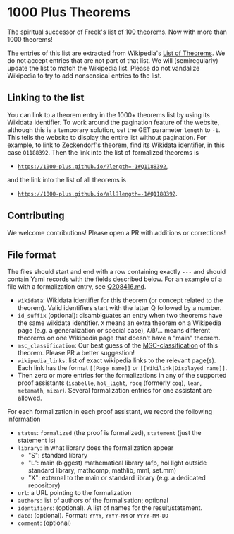 # 1000 Plus Theorems

The spiritual successor of Freek's list of [100 theorems](https://www.cs.ru.nl/~freek/100/).
Now with more than 1000 theorems!

The entries of this list are extracted from Wikipedia's [List of Theorems](https://en.wikipedia.org/wiki/List_of_theorems).
We do not accept entries that are not part of that list.
We will (semiregularly) update the list to match the Wikipedia list. Please do not vandalize Wikipedia to try to add nonsensical entries to the list.

## Linking to the list

You can link to a theorem entry in the 1000+ theorems list by using its Wikidata
identifier. To work around the pagination feature of the website, although this
is a temporary solution, set the GET parameter `length` to `-1`. This tells the
website to display the entire list without pagination. For example, to link to
Zeckendorf's theorem, find its Wikidata identifier, in this case `Q1188392`.
Then the link into the list of formalized theorems is

- [`https://1000-plus.github.io/?length=-1#Q1188392`](https://1000-plus.github.io/?length=-1#Q1188392),

and the link into the list of all theorems is

- [`https://1000-plus.github.io/all?length=-1#Q1188392`](https://1000-plus.github.io/all?length=-1#Q1188392).

## Contributing

We welcome contributions! Please open a PR with additions or corrections!

## File format

The files should start and end with a row containing exactly `---` and should contain Yaml records with the fields described below.
For an example of a file with a formalization entry, see [Q208416.md](_thm/Q208416.md).

* `wikidata`: Wikidata identifier for this theorem (or concept related to the theorem). Valid identifiers start with the latter Q followed by a number.
* `id_suffix` (optional): disambiguates an entry when two theorems have the same wikidata identifier. `X` means an extra theorem on a Wikipedia page (e.g. a generalization or special case), `A`/`B`/... means different theorems on one Wikipedia page that doesn't have a "main" theorem.
* `msc_classification`: Our best guess of the [MSC-classification](https://msc2020.org/) of this theorem. Please PR a better suggestion!
* `wikipedia_links`: list of exact wikipedia links to the relevant page(s). Each link has the format `[[Page name]]` or `[[Wikilink|Displayed name]]`.
* Then zero or more entries for the formalizations in any of the supported proof assistants (`isabelle`, `hol_light`, `rocq` (formerly `coq`), `lean`, `metamath`, `mizar`). Several formalization entries for one assistant are allowed.

For each formalization in each proof assistant, we record the following information

* `status`: `formalized` (the proof is formalized), `statement` (just the statement is)
* `library`: in what library does the formalization appear
  - "S": standard library
  - "L": main (biggest) mathematical library (afp, hol light outside standard library, mathcomp, mathlib, mml, set.mm)
  - "X": external to the main or standard library (e.g. a dedicated repository)
* `url`: a URL pointing to the formalization
* `authors`: list of authors of the formalisation; optional
* `identifiers`: (optional). A list of names for the result/statement.
* `date`: (optional). Format: `YYYY`, `YYYY-MM` or `YYYY-MM-DD`
* `comment`: (optional)

